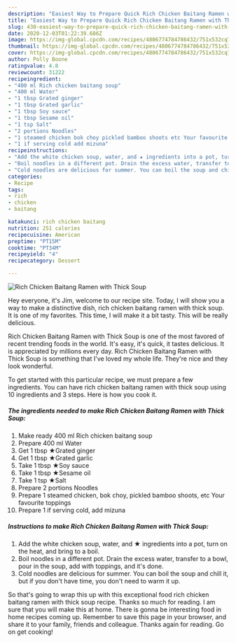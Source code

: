 ```yaml
---
description: "Easiest Way to Prepare Quick Rich Chicken Baitang Ramen with Thick Soup"
title: "Easiest Way to Prepare Quick Rich Chicken Baitang Ramen with Thick Soup"
slug: 430-easiest-way-to-prepare-quick-rich-chicken-baitang-ramen-with-thick-soup
date: 2020-12-03T01:22:39.686Z
image: https://img-global.cpcdn.com/recipes/4806774784786432/751x532cq70/rich-chicken-baitang-ramen-with-thick-soup-recipe-main-photo.jpg
thumbnail: https://img-global.cpcdn.com/recipes/4806774784786432/751x532cq70/rich-chicken-baitang-ramen-with-thick-soup-recipe-main-photo.jpg
cover: https://img-global.cpcdn.com/recipes/4806774784786432/751x532cq70/rich-chicken-baitang-ramen-with-thick-soup-recipe-main-photo.jpg
author: Polly Boone
ratingvalue: 4.8
reviewcount: 31222
recipeingredient:
- "400 ml Rich chicken baitang soup"
- "400 ml Water"
- "1 tbsp Grated ginger"
- "1 tbsp Grated garlic"
- "1 tbsp Soy sauce"
- "1 tbsp Sesame oil"
- "1 tsp Salt"
- "2 portions Noodles"
- "1 steamed chicken bok choy pickled bamboo shoots etc Your favourite toppings"
- "1 if serving cold add mizuna"
recipeinstructions:
- "Add the white chicken soup, water, and ★ ingredients into a pot, turn on the heat, and bring to a boil."
- "Boil noodles in a different pot. Drain the excess water, transfer to a bowl, pour in the soup, add with toppings, and it&#39;s done."
- "Cold noodles are delicious for summer. You can boil the soup and chill it, but if you don&#39;t have time, you don&#39;t need to warm it up."
categories:
- Recipe
tags:
- rich
- chicken
- baitang

katakunci: rich chicken baitang 
nutrition: 251 calories
recipecuisine: American
preptime: "PT15M"
cooktime: "PT34M"
recipeyield: "4"
recipecategory: Dessert

---
```



![Rich Chicken Baitang Ramen with Thick Soup](https://img-global.cpcdn.com/recipes/4806774784786432/751x532cq70/rich-chicken-baitang-ramen-with-thick-soup-recipe-main-photo.jpg)

Hey everyone, it's Jim, welcome to our recipe site. Today, I will show you a way to make a distinctive dish, rich chicken baitang ramen with thick soup. It is one of my favorites. This time, I will make it a bit tasty. This will be really delicious.



Rich Chicken Baitang Ramen with Thick Soup is one of the most favored of recent trending foods in the world. It's easy, it's quick, it tastes delicious. It is appreciated by millions every day. Rich Chicken Baitang Ramen with Thick Soup is something that I've loved my whole life. They're nice and they look wonderful.


To get started with this particular recipe, we must prepare a few ingredients. You can have rich chicken baitang ramen with thick soup using 10 ingredients and 3 steps. Here is how you cook it.

<!--inarticleads1-->

##### The ingredients needed to make Rich Chicken Baitang Ramen with Thick Soup:

1. Make ready 400 ml Rich chicken baitang soup
1. Prepare 400 ml Water
1. Get 1 tbsp ★Grated ginger
1. Get 1 tbsp ★Grated garlic
1. Take 1 tbsp ★Soy sauce
1. Take 1 tbsp ★Sesame oil
1. Take 1 tsp ★Salt
1. Prepare 2 portions Noodles
1. Prepare 1 steamed chicken, bok choy, pickled bamboo shoots, etc Your favourite toppings
1. Prepare 1 if serving cold, add mizuna




<!--inarticleads2-->

##### Instructions to make Rich Chicken Baitang Ramen with Thick Soup:

1. Add the white chicken soup, water, and ★ ingredients into a pot, turn on the heat, and bring to a boil.
1. Boil noodles in a different pot. Drain the excess water, transfer to a bowl, pour in the soup, add with toppings, and it&#39;s done.
1. Cold noodles are delicious for summer. You can boil the soup and chill it, but if you don&#39;t have time, you don&#39;t need to warm it up.




So that's going to wrap this up with this exceptional food rich chicken baitang ramen with thick soup recipe. Thanks so much for reading. I am sure that you will make this at home. There is gonna be interesting food in home recipes coming up. Remember to save this page in your browser, and share it to your family, friends and colleague. Thanks again for reading. Go on get cooking!
